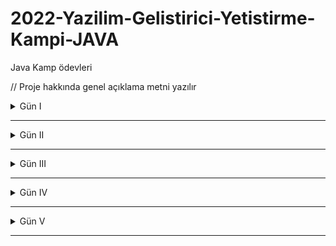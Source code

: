 # 2022-Yazilim-Gelistirici-Yetistirme-Kampi-JAVA
Java Kamp ödevleri

// Proje hakkında genel açıklama metni yazılır

 <details><summary>Gün I</summary>
  
  #### Ödev I
  #### Ödev II

</details>


___

<details><summary>Gün II</summary>
  
  #### Ödev I
  #### Ödev II

</details>


___

<details><summary>Gün III</summary>
 
  #### Ödev I
  #### Ödev II
  #### Ödev III
  #### Ödev IV
  #### Ödev V
  #### Ödev VI

</details>


___

<details><summary>Gün IV</summary>
 
  #### Ödev I
  #### Ödev II

</details>

___

<details><summary>Gün V</summary>
  
  #### Ödev I
  #### Ödev II

</details>

___
